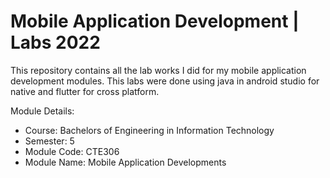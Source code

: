 # Mobile Application Development | Labs 2022

This repository contains all the lab works I did for my mobile application development modules. This labs were done using java in android studio for native and flutter for cross platform.

Module Details:
- Course: Bachelors of Engineering in Information Technology
- Semester: 5
- Module Code: CTE306
- Module Name: Mobile Application Developments
